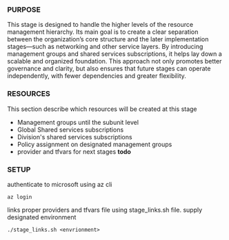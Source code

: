 ### PURPOSE
This stage is designed to handle the higher levels of the resource management hierarchy. Its main goal is to create a clear separation between the organization’s core structure and the later implementation stages—such as networking and other service layers. By introducing management groups and shared services subscriptions, it helps lay down a scalable and organized foundation. This approach not only promotes better governance and clarity, but also ensures that future stages can operate independently, with fewer dependencies and greater flexibility.

### RESOURCES
This section describe which resources will be created at this stage
- Management groups until the subunit level
- Global Shared services subscriptions
- Division's shared services subscriptions
- Policy assignment on designated management groups
- provider and tfvars for next stages **todo**

### SETUP
authenticate to microsoft using az cli <br>
``` 
az login
 ```

links proper providers and tfvars file using stage_links.sh file.
supply designated environment<br>

```
./stage_links.sh <envrionment>
```